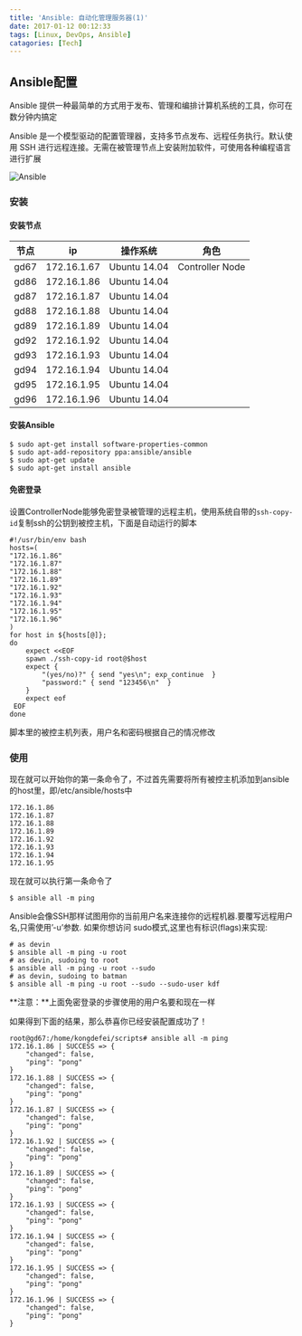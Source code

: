 ```yaml
---
title: 'Ansible: 自动化管理服务器(1)'
date: 2017-01-12 00:12:33
tags: [Linux, DevOps, Ansible]
catagories: [Tech]
---
```

## Ansible配置

Ansible 提供一种最简单的方式用于发布、管理和编排计算机系统的工具，你可在数分钟内搞定

Ansible 是一个模型驱动的配置管理器，支持多节点发布、远程任务执行。默认使用 SSH 进行远程连接。无需在被管理节点上安装附加软件，可使用各种编程语言进行扩展

![Ansible](http://7xtgvp.com2.z0.glb.clouddn.com/blog/images/Ansible.png)

<!--more-->

### 安装

#### 安装节点

| 节点 | ip          | 操作系统     | 角色            |
| ---- | ----------- | ------------ | --------------- |
| gd67 | 172.16.1.67 | Ubuntu 14.04 | Controller Node |
| gd86 | 172.16.1.86 | Ubuntu 14.04 |                 |
| gd87 | 172.16.1.87 | Ubuntu 14.04 |                 |
| gd88 | 172.16.1.88 | Ubuntu 14.04 |                 |
| gd89 | 172.16.1.89 | Ubuntu 14.04 |                 |
| gd92 | 172.16.1.92 | Ubuntu 14.04 |                 |
| gd93 | 172.16.1.93 | Ubuntu 14.04 |                 |
| gd94 | 172.16.1.94 | Ubuntu 14.04 |                 |
| gd95 | 172.16.1.95 | Ubuntu 14.04 |                 |
| gd96 | 172.16.1.96 | Ubuntu 14.04 |                 |

#### 安装Ansible

```shell
$ sudo apt-get install software-properties-common
$ sudo apt-add-repository ppa:ansible/ansible
$ sudo apt-get update
$ sudo apt-get install ansible
```

#### 免密登录

设置ControllerNode能够免密登录被管理的远程主机，使用系统自带的`ssh-copy-id`复制ssh的公钥到被控主机，下面是自动运行的脚本

```shell
#!/usr/bin/env bash
hosts=(
"172.16.1.86"
"172.16.1.87"
"172.16.1.88"
"172.16.1.89"
"172.16.1.92"
"172.16.1.93"
"172.16.1.94"
"172.16.1.95"
"172.16.1.96"
)
for host in ${hosts[@]};
do
    expect <<EOF
    spawn ./ssh-copy-id root@$host
    expect {
        "(yes/no)?" { send "yes\n"; exp_continue  }
        "password:" { send "123456\n"  }
    }
    expect eof
 EOF
done
```
脚本里的被控主机列表，用户名和密码根据自己的情况修改

### 使用

现在就可以开始你的第一条命令了，不过首先需要将所有被控主机添加到ansible的host里，即/etc/ansible/hosts中

```
172.16.1.86
172.16.1.87
172.16.1.88
172.16.1.89
172.16.1.92
172.16.1.93
172.16.1.94
172.16.1.95
```

现在就可以执行第一条命令了

```shell
$ ansible all -m ping
```

Ansible会像SSH那样试图用你的当前用户名来连接你的远程机器.要覆写远程用户名,只需使用’-u’参数. 如果你想访问 sudo模式,这里也有标识(flags)来实现:

```shell
# as devin
$ ansible all -m ping -u root
# as devin, sudoing to root
$ ansible all -m ping -u root --sudo
# as devin, sudoing to batman
$ ansible all -m ping -u root --sudo --sudo-user kdf
```

**注意：**上面免密登录的步骤使用的用户名要和现在一样

如果得到下面的结果，那么恭喜你已经安装配置成功了！

```shell
root@gd67:/home/kongdefei/scripts# ansible all -m ping
172.16.1.86 | SUCCESS => {
    "changed": false, 
    "ping": "pong"
}
172.16.1.88 | SUCCESS => {
    "changed": false, 
    "ping": "pong"
}
172.16.1.87 | SUCCESS => {
    "changed": false, 
    "ping": "pong"
}
172.16.1.92 | SUCCESS => {
    "changed": false, 
    "ping": "pong"
}
172.16.1.89 | SUCCESS => {
    "changed": false, 
    "ping": "pong"
}
172.16.1.93 | SUCCESS => {
    "changed": false, 
    "ping": "pong"
}
172.16.1.94 | SUCCESS => {
    "changed": false, 
    "ping": "pong"
}
172.16.1.95 | SUCCESS => {
    "changed": false, 
    "ping": "pong"
}
172.16.1.96 | SUCCESS => {
    "changed": false, 
    "ping": "pong"
}
```